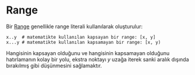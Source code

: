 # Range

Bir [Range](http://crystal-lang.org/api/Range.html) genellikle range literali kullanılarak oluşturulur:

```crystal
x..y  # matematikte kullanılan kapsayan bir range: [x, y]
x...y # matematikte kullanılan kapsamayan bir range: [x, y)
```

Hangisinin kapsayan olduğunu ve hangisinin kapsamayan olduğunu hatırlamanın kolay bir yolu, ekstra noktayı *y* uzağa iterek sanki aralık dışında bırakılmış gibi düşünmesini sağlamaktır.
